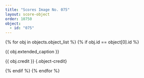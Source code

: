 ```yaml
---
title: "Scores Image No. 075"
layout: score-object
order: 10750
object:
  - id: "075"
---
```


{% for obj in objects.object_list %}
{% if obj.id == object[0].id %}

{{ obj.extended_caption }}

{{ obj.credit }} {.object-credit}

{% endif %}
{% endfor %}

